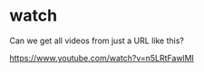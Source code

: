 # watch

Can we get all videos from just a URL like this?

https://www.youtube.com/watch?v=n5LRtFawlMI
